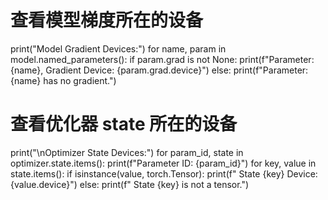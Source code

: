 # 查看模型梯度所在的设备
print("Model Gradient Devices:")
for name, param in model.named_parameters():
    if param.grad is not None:
        print(f"Parameter: {name}, Gradient Device: {param.grad.device}")
    else:
        print(f"Parameter: {name} has no gradient.")

# 查看优化器 state 所在的设备
print("\nOptimizer State Devices:")
for param_id, state in optimizer.state.items():
    print(f"Parameter ID: {param_id}")
    for key, value in state.items():
        if isinstance(value, torch.Tensor):
            print(f"  State {key} Device: {value.device}")
        else:
            print(f"  State {key} is not a tensor.")
